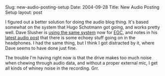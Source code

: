 Slug: new-audio-posting-setup
Date: 2004-09-28
Title: New Audio Posting Setup
layout: post

I figured out a better solution for doing the audio blog thing. It&#39;s based somewhat on the system that Hugo Schotmann got going, and works pretty well. Dave Slusher is <a href="http://www.evilgeniuschronicles.org/cgi-bin/blosxom.cgi/audio/040927_03.writeback">using the same system</a> now for <a href="http://www.evilgeniuschronicles.org/">EGC</a>, and notes in his <a href="http://www.evilgeniuschronicles.org/cgi-bin/blosxom.cgi/2004/09/27#040927_05">latest audio post</a> that there is some echoey stuff going on in the headphones. I had the same thing, but I think I got distracted by it, where Dave seems to have done just fine.

The trouble I&#39;m having right now is that the drive makes too much noise when chewing through audio data, and without a proper external mic, I get all kinds of whiney noise in the recording. Grr.

